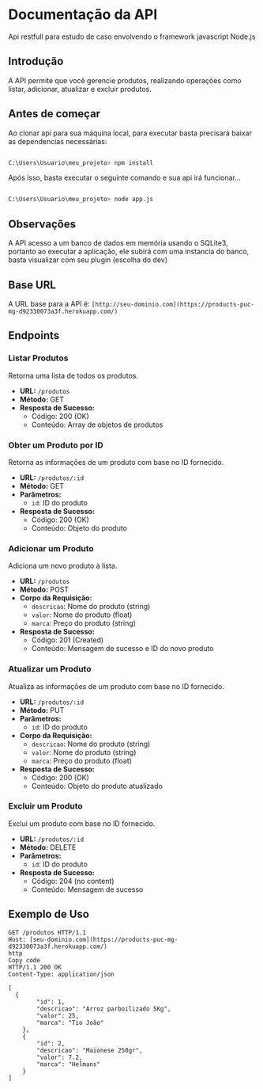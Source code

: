 # Documentação da API

Api restfull para estudo de caso envolvendo o framework javascript Node.js

## Introdução

A API permite que você gerencie produtos, realizando operações como listar, adicionar, atualizar e excluir produtos.

## Antes de começar
Ao clonar api para sua máquina local, para executar basta precisará baixar as dependencias necessárias: 

```bash

C:\Users\Usuario\meu_projeto> npm install

````

Após isso, basta executar o seguinte comando e sua api irá funcionar...

```bash

C:\Users\Usuario\meu_projeto> node app.js

```


## Observações

A API acesso a um banco de dados em memória usando o SQLite3, portanto ao executar a aplicação, ele subirá com uma instancia do banco, basta visualizar com seu plugin (escolha do dev)

## Base URL

A URL base para a API é: `[http://seu-dominio.com](https://products-puc-mg-d92330073a3f.herokuapp.com/)`

## Endpoints

### Listar Produtos

Retorna uma lista de todos os produtos.

- **URL:** `/produtos`
- **Método:** GET
- **Resposta de Sucesso:**
  - Código: 200 (OK)
  - Conteúdo: Array de objetos de produtos

### Obter um Produto por ID

Retorna as informações de um produto com base no ID fornecido.

- **URL:** `/produtos/:id`
- **Método:** GET
- **Parâmetros:**
  - `id`: ID do produto
- **Resposta de Sucesso:**
  - Código: 200 (OK)
  - Conteúdo: Objeto do produto

### Adicionar um Produto

Adiciona um novo produto à lista.

- **URL:** `/produtos`
- **Método:** POST
- **Corpo da Requisição:**
  - `descricao`: Nome do produto (string)
  - `valor`: Nome do produto (float)
  - `marca`: Preço do produto (string)
- **Resposta de Sucesso:**
  - Código: 201 (Created)
  - Conteúdo: Mensagem de sucesso e ID do novo produto

### Atualizar um Produto

Atualiza as informações de um produto com base no ID fornecido.

- **URL:** `/produtos/:id`
- **Método:** PUT
- **Parâmetros:**
  - `id`: ID do produto
- **Corpo da Requisição:**
  - `descricao`: Nome do produto (string)
  - `valor`: Nome do produto (string)
  - `marca`: Preço do produto (float)
- **Resposta de Sucesso:**
  - Código: 200 (OK)
  - Conteúdo: Objeto do produto atualizado

### Excluir um Produto

Exclui um produto com base no ID fornecido.

- **URL:** `/produtos/:id`
- **Método:** DELETE
- **Parâmetros:**
  - `id`: ID do produto
- **Resposta de Sucesso:**
  - Código: 204 (no content)
  - Conteúdo: Mensagem de sucesso

## Exemplo de Uso

```http
GET /produtos HTTP/1.1
Host: [seu-dominio.com](https://products-puc-mg-d92330073a3f.herokuapp.com/)
http
Copy code
HTTP/1.1 200 OK
Content-Type: application/json

[
  {
        "id": 1,
        "descricao": "Arroz parboilizado 5Kg",
        "valor": 25,
        "marca": "Tio João"
    },
    {
        "id": 2,
        "descricao": "Maionese 250gr",
        "valor": 7.2,
        "marca": "Helmans"
    }
]
